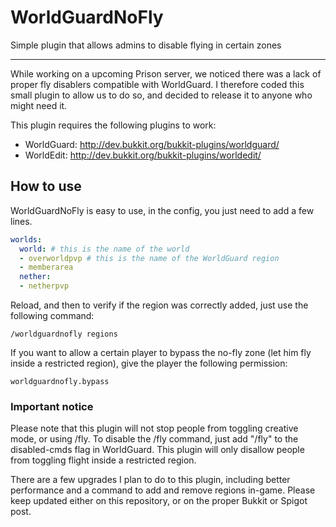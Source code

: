 # WorldGuardNoFly
Simple plugin that allows admins to disable flying in certain zones

---

While working on a upcoming Prison server, we noticed there was a lack of proper fly disablers compatible with WorldGuard. I therefore coded this small plugin to allow us to do so, and decided to release it to anyone who might need it.

This plugin requires the following plugins to work: 
* WorldGuard: http://dev.bukkit.org/bukkit-plugins/worldguard/
* WorldEdit: http://dev.bukkit.org/bukkit-plugins/worldedit/

## How to use
WorldGuardNoFly is easy to use, in the config, you just need to add a few lines.
```yaml
worlds: 
  world: # this is the name of the world
  - overworldpvp # this is the name of the WorldGuard region
  - memberarea
  nether:
  - netherpvp
```
Reload, and then to verify if the region was correctly added, just use the following command:
```
/worldguardnofly regions
```
If you want to allow a certain player to bypass the no-fly zone (let him fly inside a restricted region), give the player the following permission:
```
worldguardnofly.bypass
```

### Important notice
Please note that this plugin will not stop people from toggling creative mode, or using /fly. To disable the /fly command, just add "/fly" to the disabled-cmds flag in WorldGuard. This plugin will only disallow people from toggling flight inside a restricted region.

There are a few upgrades I plan to do to this plugin, including better performance and a command to add and remove regions in-game. Please keep updated either on this repository, or on the proper Bukkit or Spigot post.
